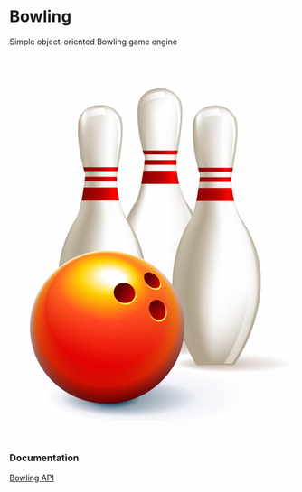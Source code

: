 # Bowling

Simple object-oriented Bowling game engine

<br>

![Screenshot](https://github.com/krzysiekpiasecki/Bowling/blob/master/docs/resources/web/Bowling_ball_and_pins_readme.png)

<br>

### Documentation

[Bowling API](https://krzysiekpiasecki.github.io/Bowling/api/Bowling.html)
